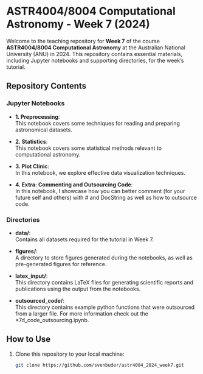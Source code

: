 # ASTR4004/8004 Computational Astronomy - Week 7 (2024)

Welcome to the teaching repository for **Week 7** of the course **ASTR4004/8004 Computational Astronomy** at the Australian National University (ANU) in 2024. This repository contains essential materials, including Jupyter notebooks and supporting directories, for the week’s tutorial.

## Repository Contents

### Jupyter Notebooks

- **1. Preprocessing**:  
  This notebook covers some techniques for reading and preparing astronomical datasets.

- **2. Statistics**:  
  This notebook covers some statistical methods relevant to computational astronomy.

- **3. Plot Clinic**:  
  In this notebook, we explore effective data visualization techniques.

- **4. Extra: Commenting and Outsourcing Code**:  
  In this notebook, I showcase how you can better comment (for your future self and others) with *#* and DocString as well as how to outsource code.

### Directories

- **data/**:  
  Contains all datasets required for the tutorial in Week 7.

- **figures/**:  
  A directory to store figures generated during the notebooks, as well as pre-generated figures for reference.

- **latex_input/**:  
  This directory contains LaTeX files for generating scientific reports and publications using the output from the notebooks.

- **outsourced_code/**:  
  This directory contains example python functions that were outsourced from a larger file. For more information check out the *7d_code_outsourcing.ipynb.



## How to Use

1. Clone this repository to your local machine:
   ```bash
   git clone https://github.com/svenbuder/astr4004_2024_week7.git
